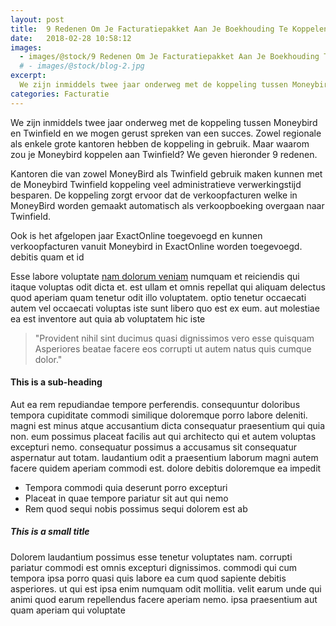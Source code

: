 ```yaml
---
layout: post
title:  9 Redenen Om Je Facturatiepakket Aan Je Boekhouding Te Koppelen
date:   2018-02-28 10:58:12
images:
  - images/@stock/9 Redenen Om Je Facturatiepakket Aan Je Boekhouding Te Koppelen.jpg
  # - images/@stock/blog-2.jpg
excerpt:
  We zijn inmiddels twee jaar onderweg met de koppeling tussen Moneybird en Twinfield en we mogen gerust spreken van een succes. Zowel regionale als enkele grote kantoren hebben de koppeling in gebruik. Maar waarom zou je Moneybird koppelen aan Twinfield? We geven hieronder 9 redenen.
categories: Facturatie
---
```


We zijn inmiddels twee jaar onderweg met de koppeling tussen Moneybird en Twinfield en we mogen gerust spreken van een succes. Zowel regionale als enkele grote kantoren hebben de koppeling in gebruik. Maar waarom zou je Moneybird koppelen aan Twinfield? We geven hieronder 9 redenen.

Kantoren die van zowel MoneyBird als Twinfield gebruik maken kunnen met de Moneybird Twinfield koppeling veel administratieve verwerkingstijd besparen. De koppeling zorgt ervoor dat de verkoopfacturen welke in MoneyBird worden gemaakt automatisch als verkoopboeking overgaan naar Twinfield.

Ook is het afgelopen jaar ExactOnline toegevoegd en kunnen verkoopfacturen vanuit Moneybird in ExactOnline worden toegevoegd.  debitis quam et id


Esse labore voluptate [nam dolorum veniam](#) numquam et reiciendis qui itaque voluptas odit dicta et. est ullam et omnis repellat qui aliquam delectus quod aperiam quam tenetur odit illo voluptatem. optio tenetur occaecati autem vel occaecati voluptas iste sunt libero quo est ex eum. aut molestiae ea est inventore aut quia ab voluptatem hic iste

> "Provident nihil sint ducimus quasi dignissimos vero esse quisquam Asperiores beatae facere eos corrupti ut autem natus quis cumque dolor."

#### This is a sub-heading

Aut ea rem repudiandae tempore perferendis. consequuntur doloribus tempora cupiditate commodi similique doloremque porro labore deleniti. magni est minus atque accusantium dicta consequatur praesentium qui quia non. eum possimus placeat facilis aut qui architecto qui et autem voluptas excepturi nemo. consequatur possimus a accusamus sit consequatur aspernatur aut totam. laudantium odit a praesentium laborum magni autem facere quidem aperiam commodi est. dolore debitis doloremque ea impedit

* Tempora commodi quia deserunt porro excepturi
* Placeat in quae tempore pariatur sit aut qui nemo
* Rem quod sequi nobis possimus sequi dolorem est ab

##### This is a small title

Dolorem laudantium possimus esse tenetur voluptates nam. corrupti pariatur commodi est omnis excepturi dignissimos. commodi qui cum tempora ipsa porro quasi quis labore ea cum quod sapiente debitis asperiores. ut qui est ipsa enim numquam odit mollitia. velit earum unde qui animi quod earum repellendus facere aperiam nemo. ipsa praesentium aut quam aperiam qui voluptate
